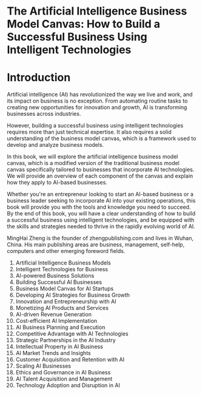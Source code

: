 # The Artificial Intelligence Business Model Canvas: How to Build a Successful Business Using Intelligent Technologies

# Introduction

Artificial intelligence (AI) has revolutionized the way we live and work, and its impact on business is no exception. From automating routine tasks to creating new opportunities for innovation and growth, AI is transforming businesses across industries.

However, building a successful business using intelligent technologies requires more than just technical expertise. It also requires a solid understanding of the business model canvas, which is a framework used to develop and analyze business models.

In this book, we will explore the artificial intelligence business model canvas, which is a modified version of the traditional business model canvas specifically tailored to businesses that incorporate AI technologies. We will provide an overview of each component of the canvas and explain how they apply to AI-based businesses.

Whether you're an entrepreneur looking to start an AI-based business or a business leader seeking to incorporate AI into your existing operations, this book will provide you with the tools and knowledge you need to succeed. By the end of this book, you will have a clear understanding of how to build a successful business using intelligent technologies, and be equipped with the skills and strategies needed to thrive in the rapidly evolving world of AI.

MingHai Zheng is the founder of zhengpublishing.com and lives in Wuhan, China. His main publishing areas are business, management, self-help, computers and other emerging foreword fields.



1. Artificial Intelligence Business Models
2. Intelligent Technologies for Business
3. AI-powered Business Solutions
4. Building Successful AI Businesses
5. Business Model Canvas for AI Startups
6. Developing AI Strategies for Business Growth
7. Innovation and Entrepreneurship with AI
8. Monetizing AI Products and Services
9. AI-driven Revenue Generation
10. Cost-efficient AI Implementation
11. AI Business Planning and Execution
12. Competitive Advantage with AI Technologies
13. Strategic Partnerships in the AI Industry
14. Intellectual Property in AI Business
15. AI Market Trends and Insights
16. Customer Acquisition and Retention with AI
17. Scaling AI Businesses
18. Ethics and Governance in AI Business
19. AI Talent Acquisition and Management
20. Technology Adoption and Disruption in AI



